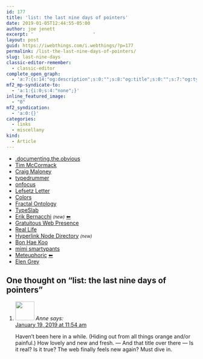 ```yaml
---
id: 177
title: 'list: the last nine days of pointers'
date: 2019-01-05T12:44:55-05:00
author: joe jenett
excerpt: '						'
layout: post
guid: https://iwebthings.com/i.webthings/?p=177
permalink: /list-the-last-nine-days-of-pointers/
slug: last-nine-days
classic-editor-remember:
  - classic-editor
complete_open_graph:
  - 'a:7:{s:14:"og:description";s:0:"";s:8:"og:title";s:0:"";s:7:"og:type";s:0:"";s:12:"twitter:card";s:7:"summary";s:15:"twitter:creator";s:0:"";s:19:"twitter:description";s:0:"";s:8:"og:image";s:0:"";}'
mf2_mp-syndicate-to:
  - 'a:1:{i:0;s:4:"none";}'
inline_featured_image:
  - "0"
mf2_syndication:
  - 'a:0:{}'
categories:
  - links
  - miscellany
kind:
  - Article
---
```

  * [.documenting.the.obvious](https://dothob.wordpress.com/ ".documenting.the.obvious")
  * [Tim McCormack](https://www.brainonfire.net/blog/ "Tim McCormack")
  * [Craig Maloney](http://decafbad.net/ "Craig Maloney")
  * [typedrummer](http://typedrummer.com/ "typedrummer")
  * [onfocus](https://www.onfocus.com/ "onfocus")
  * [Lefsetz Letter](https://lefsetz.com/wordpress/ "Lefsetz Letter")
  * [Colors](http://color.aurlien.net/ "Colors")
  * [Fractal Ontology](https://fractalontology.wordpress.com/ "Fractal Ontology")
  * [TypeSlab](http://typeslab.com/ "TypeSlab")
  * [Erik Bernacchi](http://eeerik.com/ "Erik Bernacchi") <small><i>(new)</i></small> [⬅](http://href.cool/ "Href.cool")
  * [Gratuitous Web Presence](http://garciabuxton.com/ "Gratuitous Web Presence")
  * [Real Life](https://reallifemag.com/ "Real Life")
  * [Hyperlink Node Directory](https://nodes.indieseek.xyz/ "Hyperlink Node Directory") <small><i>(new)</i></small>
  * [Bon Hae Koo](https://bonhaekoo.com/ "Bon Hae Koo")
  * [mimi smartypants](https://mimismartypants.com/ "mimi smartypants")
  * [Meteuphoric](https://meteuphoric.com/ "Meteuphoric") [⬅](https://href.cool/ "Href.cool")
  * [Elen Grey](https://elengrey.com/ "Elen Grey")
  
<h2 id="comments-title">One thought on “<span>list: the last nine days of pointers</span>”		</h2>


<ol class="commentlist">
<li class="comment even thread-even depth-1 h-cite h-entry p-comment" id="li-comment-2">
<article id="comment-2" class="comment _mPS2id-t mPS2id-target mPS2id-target-last" itemprop="comment" itemscope="" itemtype="http://schema.org/Comment">
<footer>
<address class="comment-author p-author author vcard hcard h-card" itemprop="creator" itemscope="" itemtype="http://schema.org/Person">
<img alt="" src="/images//mm.jpg 2x" class="avatar avatar-50 photo avatar-default local-avatar u-photo" itemprop="image" loading="lazy" width="50" height="50">				<cite class="fn p-name" itemprop="name">Anne</cite> <span class="says">says:</span>					</address>
<!-- .comment-author .vcard -->

<div class="comment-meta commentmetadata">
<a href="/list-the-last-nine-days-of-pointers/#comment-2" class="__mPS2id _mPS2id-h mPS2id-highlight"><time class="updated published dt-updated dt-published" datetime="2019-01-19T11:54:30-05:00" itemprop="datePublished dateModified dateCreated">
January 19, 2019 at 11:54 am						</time></a>
</div>
<!-- .comment-meta .commentmetadata -->
</footer>

<div class="comment-content e-content p-summary p-name" itemprop="text name description">
<p>Haven’t been here in a while. (Hiding out from all things orange and/or painful.)  How lovely and new and fresh. — And that title over there — Is it real? Is it true? The web finally feels new again? Must dive in.</p></div></article></li></ol>